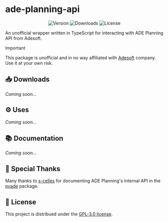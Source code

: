 # ade-planning-api

<p align="center">
  <img alt="Version" src="https://img.shields.io/npm/v/ade-planning-api?style=for-the-badge">
  <img alt="Downloads" src="https://img.shields.io/npm/dv/ade-planning-api?style=for-the-badge">
  <img alt="License" src="https://img.shields.io/github/license/ilo80/ade-planning-api?style=for-the-badge">
</p>

An unofficial wrapper written in TypeScript for interacting with ADE Planning API from Adesoft.

> [!important]
> This package is unofficial and in no way affiliated with [Adesoft](https://www.adesoft.com/) company. Use it at your own risk.

## 📥 Downloads
*Coming soon...*

## ⚙️ Uses
*Coming soon...*

## 📚 Documentation
*Coming soon...*

## 🙏 Special Thanks 
Many thanks to [s-celles](https://github.com/s-celles/) for documenting ADE Planning's internal API in the [pyade](https://github.com/s-celles/pyade) package.

## 📜 License
This project is distribued under the [GPL-3.0 license](https://github.com/ilo80/ade-planning-api?tab=GPL-3.0-1-ov-file).
